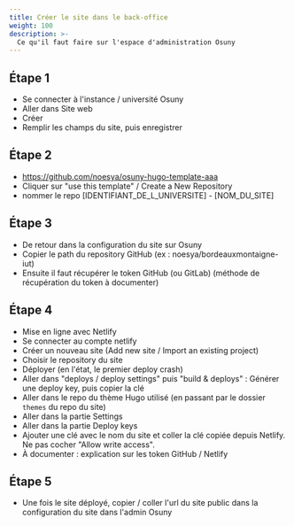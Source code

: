 ```yaml
---
title: Créer le site dans le back-office
weight: 100
description: >-
  Ce qu'il faut faire sur l'espace d'administration Osuny
---
```


## Étape 1

- Se connecter à l'instance / université Osuny
- Aller dans Site web
- Créer
- Remplir les champs du site, puis enregistrer

## Étape 2

- https://github.com/noesya/osuny-hugo-template-aaa
- Cliquer sur "use this template" / Create a New Repository
- nommer le repo [IDENTIFIANT_DE_L_UNIVERSITE] - [NOM_DU_SITE]

## Étape 3

- De retour dans la configuration du site sur Osuny
- Copier le path du repository GitHub (ex : noesya/bordeauxmontaigne-iut)
- Ensuite il faut récupérer le token GitHub (ou GitLab) (méthode de récupération du token à documenter)

## Étape 4

- Mise en ligne avec Netlify
- Se connecter au compte netlify
- Créer un nouveau site (Add new site / Import an existing project)
- Choisir le repository du site
- Déployer (en l'état, le premier deploy crash)
- Aller dans "deploys / deploy settings" puis "build & deploys" : Générer une deploy key, puis copier la clé
- Aller dans le repo du thème Hugo utilisé (en passant par le dossier `themes` du repo du site)
- Aller dans la partie Settings
- Aller dans la partie Deploy keys
- Ajouter une clé avec le nom du site et coller la clé copiée depuis Netlify. Ne pas cocher "Allow write access".
- À documenter : explication sur les token GitHub / Netlify

## Étape 5

- Une fois le site déployé, copier / coller l'url du site public dans la configuration du site dans l'admin Osuny

